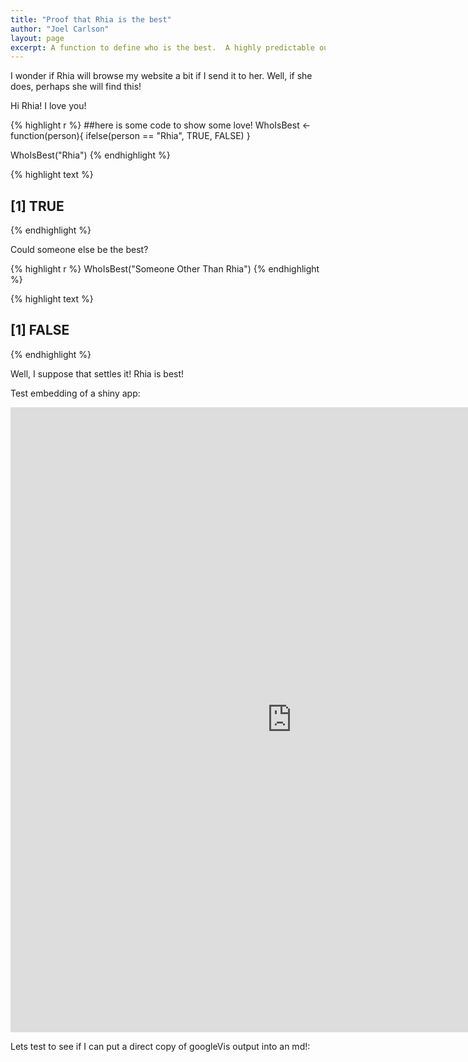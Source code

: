 ```yaml
---
title: "Proof that Rhia is the best"
author: "Joel Carlson"
layout: page
excerpt: A function to define who is the best.  A highly predictable outcome is obtained.
---
```


I wonder if Rhia will browse my website a bit if I send it to her.  Well, if she does, perhaps she will find this!

Hi Rhia! I love you!


{% highlight r %}
##here is some code to show some love!
WhoIsBest <- function(person){
        ifelse(person == "Rhia", TRUE, FALSE)
}

WhoIsBest("Rhia")
{% endhighlight %}



{% highlight text %}
## [1] TRUE
{% endhighlight %}


Could someone else be the best?

{% highlight r %}
WhoIsBest("Someone Other Than Rhia")
{% endhighlight %}



{% highlight text %}
## [1] FALSE
{% endhighlight %}

Well, I suppose that settles it! Rhia is best!

Test embedding of a shiny app:
<iframe src="https://joelcarlson.shinyapps.io/campep" style="border: none; width: 900px; height: 1000px"></iframe>

Lets test to see if I can put a direct copy of googleVis output into an md!:

<!-- MotionChart generated in R 3.1.1 by googleVis 0.5.5 package -->
<!-- Tue Oct 07 12:49:39 2014 -->


<!-- jsHeader -->
<script type="text/javascript">
 
// jsData 
function gvisDataMotionChartID119c2aa0b2f () {
var data = new google.visualization.DataTable();
var datajson =
[
 [
 "Apples",
2008,
"West",
98,
78,
20,
"2008-12-31" 
],
[
 "Apples",
2009,
"West",
111,
79,
32,
"2009-12-31" 
],
[
 "Apples",
2010,
"West",
89,
76,
13,
"2010-12-31" 
],
[
 "Oranges",
2008,
"East",
96,
81,
15,
"2008-12-31" 
],
[
 "Bananas",
2008,
"East",
85,
76,
9,
"2008-12-31" 
],
[
 "Oranges",
2009,
"East",
93,
80,
13,
"2009-12-31" 
],
[
 "Bananas",
2009,
"East",
94,
78,
16,
"2009-12-31" 
],
[
 "Oranges",
2010,
"East",
98,
91,
7,
"2010-12-31" 
],
[
 "Bananas",
2010,
"East",
81,
71,
10,
"2010-12-31" 
] 
];
data.addColumn('string','Fruit');
data.addColumn('number','Year');
data.addColumn('string','Location');
data.addColumn('number','Sales');
data.addColumn('number','Expenses');
data.addColumn('number','Profit');
data.addColumn('string','Date');
data.addRows(datajson);
return(data);
}
 
// jsDrawChart
function drawChartMotionChartID119c2aa0b2f() {
var data = gvisDataMotionChartID119c2aa0b2f();
var options = {};
options["width"] =    600;
options["height"] =    400;


    var chart = new google.visualization.MotionChart(
    document.getElementById('MotionChartID119c2aa0b2f')
    );
    chart.draw(data,options);
    

}
  
 
// jsDisplayChart
(function() {
var pkgs = window.__gvisPackages = window.__gvisPackages || [];
var callbacks = window.__gvisCallbacks = window.__gvisCallbacks || [];
var chartid = "motionchart";
  
// Manually see if chartid is in pkgs (not all browsers support Array.indexOf)
var i, newPackage = true;
for (i = 0; newPackage && i < pkgs.length; i++) {
if (pkgs[i] === chartid)
newPackage = false;
}
if (newPackage)
  pkgs.push(chartid);
  
// Add the drawChart function to the global list of callbacks
callbacks.push(drawChartMotionChartID119c2aa0b2f);
})();
function displayChartMotionChartID119c2aa0b2f() {
  var pkgs = window.__gvisPackages = window.__gvisPackages || [];
  var callbacks = window.__gvisCallbacks = window.__gvisCallbacks || [];
  window.clearTimeout(window.__gvisLoad);
  // The timeout is set to 100 because otherwise the container div we are
  // targeting might not be part of the document yet
  window.__gvisLoad = setTimeout(function() {
  var pkgCount = pkgs.length;
  google.load("visualization", "1", { packages:pkgs, callback: function() {
  if (pkgCount != pkgs.length) {
  // Race condition where another setTimeout call snuck in after us; if
  // that call added a package, we must not shift its callback
  return;
}
while (callbacks.length > 0)
callbacks.shift()();
} });
}, 100);
}
 
// jsFooter
</script>
 
<!-- jsChart -->  
<script type="text/javascript" src="https://www.google.com/jsapi?callback=displayChartMotionChartID119c2aa0b2f"></script>
 
<!-- divChart -->
  
<div id="MotionChartID119c2aa0b2f" 
  style="width: 600; height: 400;">
</div>
